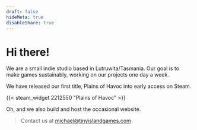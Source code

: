```yaml
---
draft: false
hideMeta: true
disableShare: true
---
```


# Hi there!

We are a small indie studio based in Lutruwita/Tasmania. Our goal is to make games sustainably, working on our projects one day a week.

We have released our first title, Plains of Havoc into early access on Steam.

{{< steam_widget 2212550 "Plains of Havoc" >}}

Oh, and we also build and host the occasional website.

> Contact us at [michael@tinyislandgames.com](mailto:michael@tinyislandgames.com)
